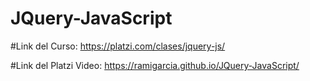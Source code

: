 # JQuery-JavaScript

#Link del Curso: https://platzi.com/clases/jquery-js/


#Link del Platzi Video: https://ramigarcia.github.io/JQuery-JavaScript/
